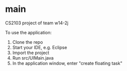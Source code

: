 # main
CS2103 project of team w14-2j

To use the application:

1. Clone the repo
2. Start your IDE, e.g. Eclipse
3. Import the project
4. Run src/UIMain.java
5. In the application window, enter "create floating task"
